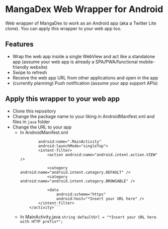 # MangaDex Web Wrapper for Android

Web wrapper of MangaDex to work as an Android app (aka a Twitter Lite clone). You can apply this wrapper to your web app too.

## Features
- Wrap the web app inside a single WebView and act like a standalone app (assume your web app is already a SPA/PWA/functional mobile-friendly website)
- Swipe to refresh
- Receive the web app URL from other applications and open in the app
- (currently planning) Push notification (assume your app support APIs)

## Apply this wrapper to your web app
- Clone this repository
- Change the package name to your liking in AndroidManifest.xml and files in `java` folder
- Change the URL to your app
  + In AndroidManifest.xml
    ```<activity
            android:name=".MainActivity"
            android:launchMode="singleTop">
            <intent-filter>
                <action android:name="android.intent.action.VIEW" />

                <category android:name="android.intent.category.DEFAULT" />
                <category android:name="android.intent.category.BROWSABLE" />

                <data
                    android:scheme="https"
                    android:host="*Insert your URL here" />
            </intent-filter>
        </activity>```
  + In MainActivity.java
    `string defaultUrl = "*Insert your URL here with HTTP prefix*";`
